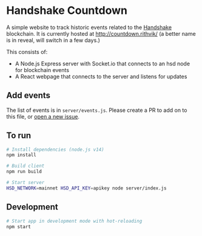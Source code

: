 # Handshake Countdown

A simple website to track historic events related to the [Handshake](https://handshake.org) blockchain.
It is currently hosted at http://countdown.rithvik/ (a better name is in reveal, will switch in a few days.)

This consists of:
- A Node.js Express server with Socket.io that connects to an hsd node for blockchain events
- A React webpage that connects to the server and listens for updates

## Add events
The list of events is in `server/events.js`. Please create a PR to add on to this file, or [open a new issue](https://github.com/rithvikvibhu/hs-countdown/issues/new).

## To run

```sh
# Install dependencies (node.js v14)
npm install

# Build client
npm run build

# Start server
HSD_NETWORK=mainnet HSD_API_KEY=apikey node server/index.js
```

## Development

```sh
# Start app in development mode with hot-reloading
npm start
```
